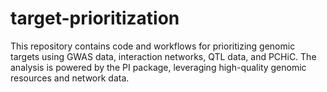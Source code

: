 # target-prioritization
This repository contains code and workflows for prioritizing genomic targets using GWAS data, interaction networks, QTL data, and PCHiC. The analysis is powered by the PI package, leveraging high-quality genomic resources and network data.
